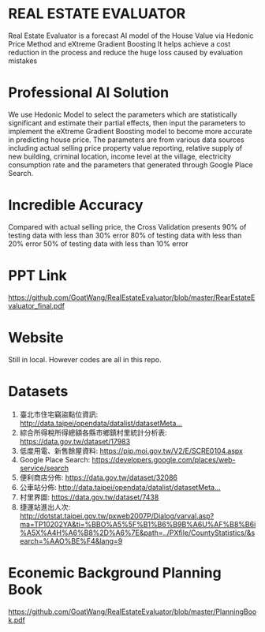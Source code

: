 # REAL ESTATE EVALUATOR
Real Estate Evaluator is a forecast AI model of the House Value via Hedonic Price Method and eXtreme Gradient Boosting
It helps achieve a cost reduction in the process and reduce the huge loss caused by evaluation mistakes

# Professional AI Solution
We use Hedonic Model to select the parameters which are statistically significant and estimate their partial effects,
then input the parameters to implement the eXtreme Gradient Boosting model to become more accurate in predicting house price.
The parameters are from various data sources including actual selling price property value reporting, relative supply of new building,
criminal location, income level at the village, electricity consumption rate and the parameters that generated through Google Place Search.

# Incredible Accuracy
Compared with actual selling price, the Cross Validation presents
90% of testing data with less than 30% error
80% of testing data with less than 20% error
50% of testing data with less than 10% error

# PPT Link
https://github.com/GoatWang/RealEstateEvaluator/blob/master/RearEstateEvaluator_final.pdf

# Website
Still in local. However codes are all in this repo.

# Datasets
1. 臺北市住宅竊盜點位資訊: http://data.taipei/opendata/datalist/datasetMeta…
2. 綜合所得稅所得總額各縣市鄉鎮村里統計分析表: https://data.gov.tw/dataset/17983
3. 低度用電、新售餘屋資料: https://pip.moi.gov.tw/V2/E/SCRE0104.aspx
4. Google Place Search: https://developers.google.com/places/web-service/search
5. 便利商店分佈: https://data.gov.tw/dataset/32086
6. 公車站分佈: http://data.taipei/opendata/datalist/datasetMeta…
7. 村里界圖: https://data.gov.tw/dataset/7438
8. 捷運站進出人次: http://dotstat.taipei.gov.tw/pxweb2007P/Dialog/varval.asp?ma=TP10202YA&ti=%BBO%A5%5F%B1%B6%B9B%A6U%AF%B8%B6i%A5X%A4H%A6%B8%2D%A6%7E&path=../PXfile/CountyStatistics/&search=%AAO%BE%F4&lang=9

# Econemic Background Planning Book
https://github.com/GoatWang/RealEstateEvaluator/blob/master/PlanningBook.pdf


